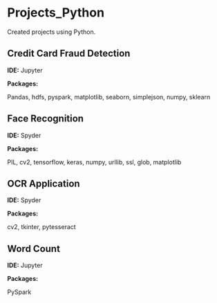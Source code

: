 # Projects_Python
Created projects using Python.
<h2>Credit Card Fraud Detection</h2>
<p><b>IDE:</b> Jupyter</p>
<p><b>Packages:</b></p>
<p>Pandas, hdfs, pyspark, matplotlib, seaborn, simplejson, numpy, sklearn </p>
<h2>Face Recognition</h2>
<p><b>IDE:</b> Spyder</p>
<p><b>Packages:</b></p>
<p>PIL, cv2, tensorflow, keras, numpy, urllib, ssl, glob, matplotlib</p>
<h2>OCR Application</h2>
<p><b>IDE:</b> Spyder</p>
<p><b>Packages:</b></p>
<p>cv2, tkinter, pytesseract</p>
<h2>Word Count</h2>
<p><b>IDE:</b> Jupyter</p>
<p><b>Packages:</b></p>
<p>PySpark</p>
